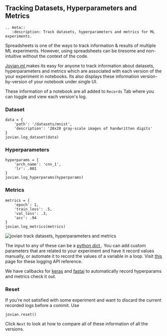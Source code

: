 ## Tracking Datasets, Hyperparameters and Metrics

```eval_rst
.. meta::
   :description: Track datasets, hyperparameters and metrics for ML experiments.
```

Spreadsheets is one of the ways to track information & results of multiple ML experiments. However, using spreadsheets can be tiresome and non-intuitive without the context of the code.

<a href="https://jovian.ml?utm_source=docs" target=_blank> Jovian.ml </a> makes its easy for anyone to track information about datasets, hyperparameters and metrics which are associated with each version of the your experiment in notebooks. Its also displays these information version-by-version of your notebook under single UI.

These information of a notebook are all added to `Records` Tab where you can toggle and view each version's log.

### Dataset

```
data = {
    'path': '/datasets/mnist',
    'description': '28x28 gray-scale images of handwritten digits'
}
jovian.log_dataset(data)
```

### Hyperparameters

```
hyperparams = {
    'arch_name': 'cnn_1',
    'lr': .001
}
jovian.log_hyperparams(hyperparams)
```

### Metrics

```
metrics = {
    'epoch': 1,
    'train_loss': .5,
    'val_loss': .3,
    'acc': .94
}
jovian.log_metrics(metrics)
```

<img src="https://i.imgur.com/57BxYjH.gif" class="screenshot" alt="jovian track datasets, hyperparameters and metrics" >

The input to any of these can be a <a href="https://docs.python.org/3/tutorial/datastructures.html#dictionaries" target="_blank"> python dict </a>. You can add custom parameters that are related to your experiment and have it record values manually, or automate it to record the values of a variable in a loop.
Visit [this](../api-reference/logger.md) page for these logging API reference.

We have callbacks for [keras](../callbacks/keras.md) and [fastai](../callbacks/fastai.md) to automatically record hyperparams and metrics check it out.

### Reset

If you're not satisfied with some experiment and want to discard the current recorded logs before a commit. Use

```
jovian.reset()
```

Click `Next` to look at how to compare all of these information of all the versions.
